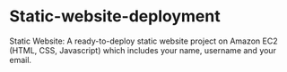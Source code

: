 # Static-website-deployment
Static Website: A ready-to-deploy static website project on Amazon EC2 (HTML, CSS, Javascript) which includes your name, username and your email.
